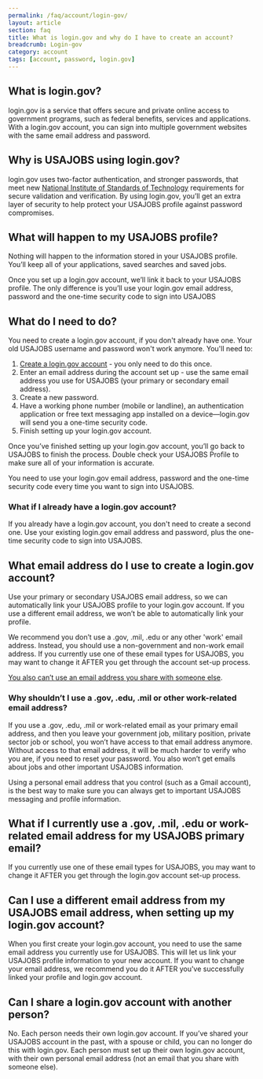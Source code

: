 ```yaml
---
permalink: /faq/account/login-gov/
layout: article
section: faq
title: What is login.gov and why do I have to create an account?
breadcrumb: Login-gov
category: account
tags: [account, password, login.gov]
---
```


## What is login.gov?

login.gov is a service that offers secure and private online access to government programs, such as federal benefits, services and applications. With a login.gov account, you can sign into multiple government websites with the same email address and password.

## Why is USAJOBS using login.gov?

login.gov uses two-factor authentication, and stronger passwords, that meet new [National Institute of Standards of Technology](https://www.nist.gov/) requirements for secure validation and verification. By using login.gov, you’ll get an extra layer of security to help protect your USAJOBS profile against password compromises.

## What will happen to my USAJOBS profile?

Nothing will happen to the information stored in your USAJOBS profile.  You’ll keep all of your applications, saved searches and saved jobs.

Once you set up a login.gov account, we’ll link it back to your USAJOBS profile. The only difference is you’ll use your login.gov email address, password and the one-time security code to sign into USAJOBS

## What do I need to do?

You need to create a login.gov account, if you don't already have one. Your old USAJOBS username and password won't work anymore. You'll need to:

1. [Create a login.gov account](https://login.usajobs.gov/Access/Transition) - you only need to do this once.
2. Enter an email address during the account set up - use the same email address you use for USAJOBS (your primary or secondary email address).
3. Create a new password.
4. Have a working phone number (mobile or landline), an authentication application or free text messaging app installed on a device—login.gov will send you a one-time security code.
4. Finish setting up your login.gov account.

Once you’ve finished setting up your login.gov account, you’ll go back to USAJOBS to finish the process.  Double check your USAJOBS Profile to make sure all of your information is accurate.

You need to use your login.gov email address, password and the one-time security code every time you want to sign into USAJOBS.

### What if I already have a login.gov account?

If you already have a login.gov account, you don't need to create a second one. Use your existing login.gov email address and password, plus the one-time security code to sign into USAJOBS.  

## What email address do I use to create a login.gov account?

Use your primary or secondary USAJOBS email address, so we can automatically link your USAJOBS profile to your login.gov account. If you use a different email address, we won’t be able to automatically link your profile.

We recommend you don’t use a .gov, .mil, .edu or any other 'work' email address. Instead, you should use a non-government and non-work email address. If you currently use one of these email types for USAJOBS, you may want to change it AFTER you get through the account set-up process.

[You also can’t use an email address you share with someone else](#can-i-share-a-logingov-account-with-another-person).

### Why shouldn’t I use a .gov, .edu, .mil or other work-related email address?

If you use a .gov, .edu, .mil or work-related email as your primary email address, and then you leave your government job, military position, private sector job or school, you won’t have access to that email address anymore. Without access to that email address, it will be much harder to verify who you are, if you need to reset your password. You also won’t get emails about jobs and other important USAJOBS information.

Using a personal email address that you control (such as a Gmail account), is the best way to make sure you can always get to important USAJOBS messaging and profile information.

## What if I currently use a .gov, .mil, .edu or work-related email address for my USAJOBS primary email?

If you currently use one of these email types for USAJOBS, you may want to change it AFTER you get through the login.gov account set-up process.

## Can I use a different email address from my USAJOBS email address, when setting up my login.gov account?

When you first create your login.gov account, you need to use the same email address you currently use for USAJOBS.  This will let us link your USAJOBS profile information to your new account. If you want to change your email address, we recommend you do it AFTER you've successfully linked your profile and login.gov account.

## Can I share a login.gov account with another person?

No. Each person needs their own login.gov account.  If you’ve shared your USAJOBS account in the past, with a spouse or child, you can no longer do this with login.gov. Each person must set up their own login.gov account, with their own personal email address (not an email that you share with someone else).
